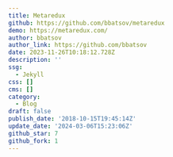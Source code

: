 ```yaml
---
title: Metaredux
github: https://github.com/bbatsov/metaredux
demo: https://metaredux.com/
author: bbatsov
author_link: https://github.com/bbatsov
date: 2023-11-26T10:18:12.728Z
description: ''
ssg:
  - Jekyll
css: []
cms: []
category:
  - Blog
draft: false
publish_date: '2018-10-15T19:45:14Z'
update_date: '2024-03-06T15:23:06Z'
github_star: 7
github_fork: 1
---
```

